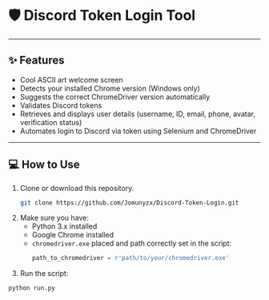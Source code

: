 # 🛡️ Discord Token Login Tool

---

## ✨ Features

- Cool ASCII art welcome screen
- Detects your installed Chrome version (Windows only)
- Suggests the correct ChromeDriver version automatically
- Validates Discord tokens
- Retrieves and displays user details (username, ID, email, phone, avatar, verification status)
- Automates login to Discord via token using Selenium and ChromeDriver

---

## 💻 How to Use

1. Clone or download this repository.
     ```bash
     git clone https://github.com/Jomunyzx/Discord-Token-Login.git
     ```
2. Make sure you have:
   - Python 3.x installed
   - Google Chrome installed
   - `chromedriver.exe` placed and path correctly set in the script:
     ```python
     path_to_chromedriver = r'path/to/your/chromedriver.exe'
     ```
3. Run the script:

```bash
python run.py
```